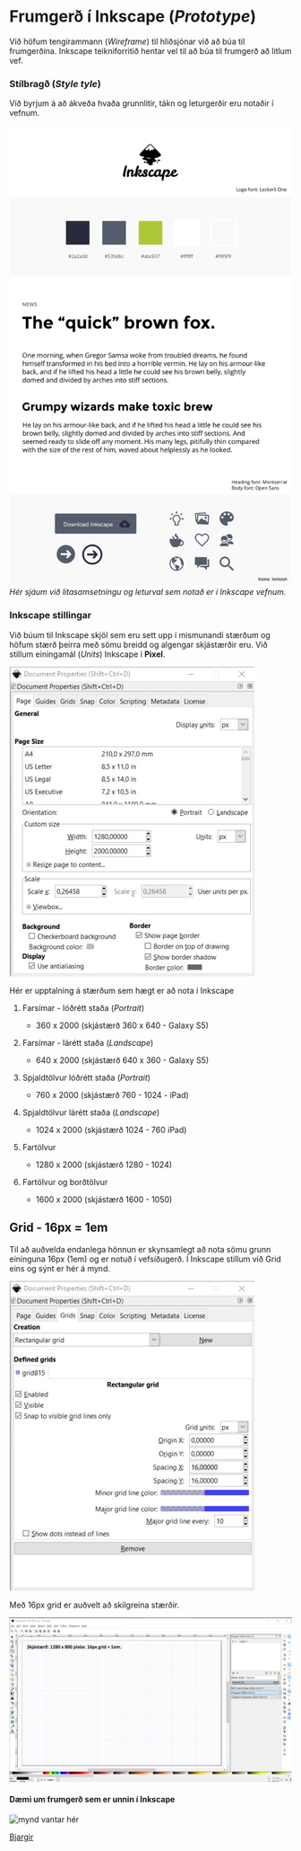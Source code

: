 # Frumgerð í Inkscape (_Prototype_)

Við höfum tengirammann (_Wireframe_) til hliðsjónar við að búa til frumgerðina. Inkscape teikniforritið hentar vel til að búa til frumgerð að litlum vef. 

### Stílbragð (_Style tyle_)

Við byrjum á að ákveða hvaða grunnlitir, tákn og leturgerðir eru notaðir í vefnum.  

![Stílbragð](inkscape_style-tile.png)
_Hér sjáum við litasamsetningu og leturval sem notað er í Inkscape vefnum._ 

### Inkscape stillingar

Við búum til Inkscape skjöl sem eru sett upp í mismunandi stærðum og höfum stærð þeirra með sömu breidd og algengar skjástærðir eru. Við stillum einingamál (_Units_) Inkscape í **Pixel**.

![Inkscape document properties](document-properties.jpg)

Hér er upptalning á stærðum sem hægt er að nota í Inkscape

1. Farsímar - lóðrétt staða (_Portrait_)
   * 360 x 2000 (skjástærð 360 x 640 - Galaxy S5) 

2. Farsímar - lárétt staða (_Landscape_)
   * 640 x 2000 (skjástærð 640 x 360 - Galaxy S5) 

3. Spjaldtölvur lóðrétt staða (_Portrait_)
   * 760 x 2000 (skjástærð 760 - 1024 - iPad) 

4. Spjaldtölvur lárétt staða (_Landscape_)
   * 1024 x 2000 (skjástærð 1024 - 760 iPad) 

5. Fartölvur 
   * 1280 x 2000 (skjástærð 1280 - 1024) 

6. Fartölvur og borðtölvur
   * 1600 x 2000 (skjástærð 1600 - 1050) 

## Grid - 16px = 1em

Til að auðvelda endanlega hönnun er skynsamlegt að nota sömu grunn eininguna 16px (1em) og er notuð í vefsíðugerð. Í Inkscape stillum við Grid eins og sýnt er hér á mynd.

![Grid 16px](grids-16px.jpg)

Með 16px grid er auðvelt að skilgreina stærðir.

![Grid 16px](Skjámynd1280x800.jpg)

#### Dæmi um frumgerð sem er unnin í Inkscape

![mynd vantar hér]()

[Bjargir](https://github.com/vefhonnun/21V/wiki/Bjargir#skipulagning-og-h%C3%B6nnun)